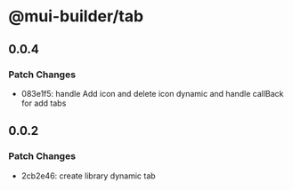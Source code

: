# @mui-builder/tab

## 0.0.4

### Patch Changes

- 083e1f5: handle Add icon and delete icon dynamic and handle callBack for add tabs

## 0.0.2

### Patch Changes

- 2cb2e46: create library dynamic tab
